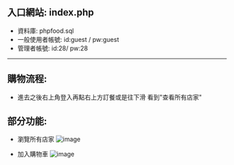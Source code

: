 ## 入口網站: index.php
* 資料庫: phpfood.sql
* 一般使用者帳號: id:guest / pw:guest
* 管理者帳號: id:28/ pw:28
***
## 購物流程:
* 進去之後右上角登入再點右上方訂餐或是往下滑 看到"查看所有店家"

## 部分功能:
* 瀏覽所有店家
![image](https://user-images.githubusercontent.com/91252074/154413177-162b58bd-5ec4-4665-8ad3-fc18dfcbaea6.png)

* 加入購物車
![image](https://user-images.githubusercontent.com/91252074/154413505-32d42006-877e-4733-babd-fba4e7e8d14e.png)

